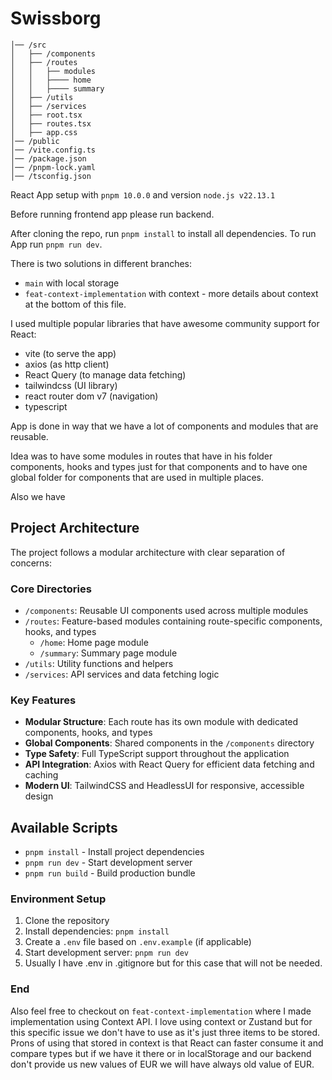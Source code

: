# Swissborg

```
│── /src
│   ├── /components 
│   ├── /routes
│   │   ├── modules
│   │   ├──── home
│   │   ├──── summary
│   ├── /utils
│   ├── /services
│   ├── root.tsx
│   ├── routes.tsx
│   ├── app.css
│── /public
│── /vite.config.ts
│── /package.json
│── /pnpm-lock.yaml
│── /tsconfig.json
```

React App setup with `pnpm 10.0.0` and version `node.js v22.13.1`

Before running frontend app please run backend.

After cloning the repo, run `pnpm install` to install all dependencies.
To run App run `pnpm run dev`.

There is two solutions in different branches:
- `main` with local storage
- `feat-context-implementation` with context - more details about context at the bottom of this file.

I used multiple popular libraries that have awesome community support for React:

- vite (to serve the app)
- axios (as http client)
- React Query (to manage data fetching)
- tailwindcss (UI library)
- react router dom v7 (navigation)
- typescript

App is done in way that we have a lot of components and modules that are reusable.

Idea was to have some modules in routes that have in his folder components, hooks and types just for that components and to have one global folder for components that are used in multiple places.
 
Also we have 

## Project Architecture

The project follows a modular architecture with clear separation of concerns:

### Core Directories
- `/components`: Reusable UI components used across multiple modules
- `/routes`: Feature-based modules containing route-specific components, hooks, and types
  - `/home`: Home page module
  - `/summary`: Summary page module
- `/utils`: Utility functions and helpers
- `/services`: API services and data fetching logic

### Key Features
- **Modular Structure**: Each route has its own module with dedicated components, hooks, and types
- **Global Components**: Shared components in the `/components` directory
- **Type Safety**: Full TypeScript support throughout the application
- **API Integration**: Axios with React Query for efficient data fetching and caching
- **Modern UI**: TailwindCSS and HeadlessUI for responsive, accessible design

## Available Scripts

- `pnpm install` - Install project dependencies
- `pnpm run dev` - Start development server
- `pnpm run build` - Build production bundle

### Environment Setup
1. Clone the repository
2. Install dependencies: `pnpm install`
3. Create a `.env` file based on `.env.example` (if applicable)
4. Start development server: `pnpm run dev`
5. Usually I have .env in .gitignore but for this case that will not be needed.

### End
Also feel free to checkout on `feat-context-implementation` where I made implementation using Context API. I love using context or Zustand but for this specific issue we don't have to use as it's just three items to be stored. Prons of using that stored in context is that React can faster consume it and compare types but if we have it there or in localStorage and our backend don't provide us new values of EUR we will have always old value of EUR.

